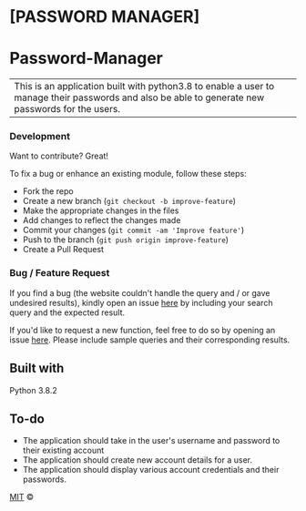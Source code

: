 # [PASSWORD MANAGER]
# Password-Manager
<table>
<tr>
<td>
 This is an application built with python3.8 to enable a user to manage their passwords and also be able to generate new passwords for the users.
</td>
</tr>
</table>

### Development
Want to contribute? Great!

To fix a bug or enhance an existing module, follow these steps:

- Fork the repo
- Create a new branch (`git checkout -b improve-feature`)
- Make the appropriate changes in the files
- Add changes to reflect the changes made
- Commit your changes (`git commit -am 'Improve feature'`)
- Push to the branch (`git push origin improve-feature`)
- Create a Pull Request 

### Bug / Feature Request

If you find a bug (the website couldn't handle the query and / or gave undesired results), kindly open an issue [here](https://github.com/Nelly-ayebale/password-manager/issues/new) by including your search query and the expected result.

If you'd like to request a new function, feel free to do so by opening an issue [here](https://github.com/Nelly-ayebale/password-manager/issues/new). Please include sample queries and their corresponding results.


## Built with 
Python 3.8.2

## To-do
- The application should take in the user's username and password to their existing account
- The application should create new account details for a user.
- The application should display various account credentials and their passwords.


[MIT](LICENSE) © 

